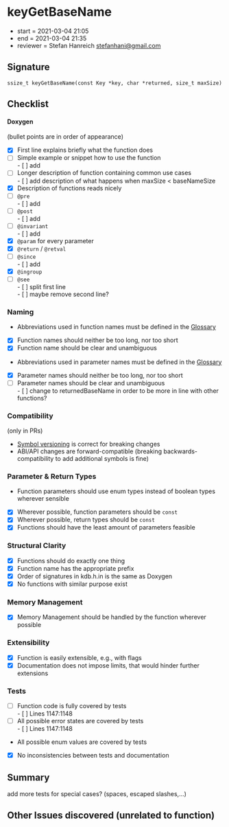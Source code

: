 # keyGetBaseName

- start = 2021-03-04 21:05
- end = 2021-03-04 21:35
- reviewer = Stefan Hanreich <stefanhani@gmail.com>

## Signature

`ssize_t keyGetBaseName(const Key *key, char *returned, size_t maxSize)`

## Checklist

#### Doxygen

(bullet points are in order of appearance)

- [x] First line explains briefly what the function does
- [ ] Simple example or snippet how to use the function  
      - [ ] add
- [ ] Longer description of function containing common use cases  
      - [ ] add description of what happens when maxSize < baseNameSize
- [x] Description of functions reads nicely
- [ ] `@pre`  
      - [ ] add
- [ ] `@post`  
      - [ ] add
- [ ] `@invariant`  
      - [ ] add
- [x] `@param` for every parameter
- [x] `@return` / `@retval`
- [ ] `@since`  
      - [ ] add
- [x] `@ingroup`
- [ ] `@see`  
      - [ ] split first line  
      - [ ] maybe remove second line?

### Naming

- Abbreviations used in function names must be defined in the
      [Glossary](/doc/help/elektra-glossary.md)
- [x] Function names should neither be too long, nor too short
- [x] Function name should be clear and unambiguous
- Abbreviations used in parameter names must be defined in the
      [Glossary](/doc/help/elektra-glossary.md)
- [x] Parameter names should neither be too long, nor too short
- [ ] Parameter names should be clear and unambiguous  
      - [ ] change to returnedBaseName in order to be more in line with other  
      functions?

### Compatibility

(only in PRs)

- [Symbol versioning](/doc/dev/symbol-versioning.md)
      is correct for breaking changes
- ABI/API changes are forward-compatible (breaking backwards-compatibility
      to add additional symbols is fine)

### Parameter & Return Types

- Function parameters should use enum types instead of boolean types
      wherever sensible
- [x] Wherever possible, function parameters should be `const`
- [x] Wherever possible, return types should be `const`
- [x] Functions should have the least amount of parameters feasible

### Structural Clarity

- [x] Functions should do exactly one thing
- [x] Function name has the appropriate prefix
- [x] Order of signatures in kdb.h.in is the same as Doxygen
- [x] No functions with similar purpose exist

### Memory Management

- [x] Memory Management should be handled by the function wherever possible

### Extensibility

- [x] Function is easily extensible, e.g., with flags
- [x] Documentation does not impose limits, that would hinder further extensions

### Tests

- [ ] Function code is fully covered by tests  
      - [ ] Lines 1147:1148
- [ ] All possible error states are covered by tests  
      - [ ] Lines 1147:1148
- All possible enum values are covered by tests
- [x] No inconsistencies between tests and documentation

## Summary
add more tests for special cases? (spaces, escaped slashes,...)

## Other Issues discovered (unrelated to function)
